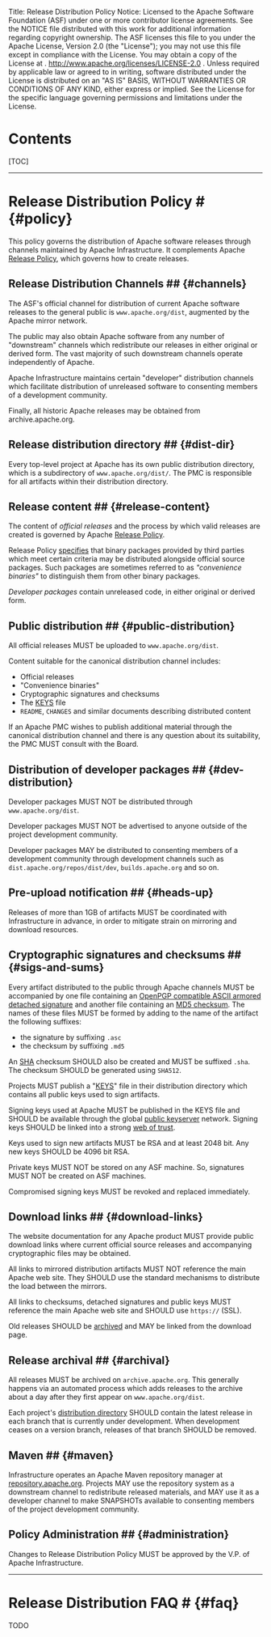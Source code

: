 Title: Release Distribution Policy
Notice:    Licensed to the Apache Software Foundation (ASF) under one
           or more contributor license agreements.  See the NOTICE file
           distributed with this work for additional information
           regarding copyright ownership.  The ASF licenses this file
           to you under the Apache License, Version 2.0 (the
           "License"); you may not use this file except in compliance
           with the License.  You may obtain a copy of the License at
           .
             http://www.apache.org/licenses/LICENSE-2.0
           .
           Unless required by applicable law or agreed to in writing,
           software distributed under the License is distributed on an
           "AS IS" BASIS, WITHOUT WARRANTIES OR CONDITIONS OF ANY
           KIND, either express or implied.  See the License for the
           specific language governing permissions and limitations
           under the License.

# Contents #

[TOC]

----------------

# Release Distribution Policy # {#policy}

This policy governs the distribution of Apache software releases
through channels maintained by Apache Infrastructure.  It complements Apache
[Release Policy](http://www.apache.org/dev/release), which governs how to
create releases.

## Release Distribution Channels ## {#channels}

The ASF's official channel for distribution of current Apache software
releases to the general public is `www.apache.org/dist`, augmented by the
Apache mirror network.

The public may also obtain Apache software from any number of "downstream"
channels which redistribute our releases in either original or derived form.
The vast majority of such downstream channels operate independently of Apache.

Apache Infrastructure maintains certain "developer" distribution channels
which facilitate distribution of unreleased software to consenting members of
a development community.

Finally, all historic Apache releases may be obtained from archive.apache.org.

## Release distribution directory ## {#dist-dir}

Every top-level project at Apache has its own public distribution directory,
which is a subdirectory of `www.apache.org/dist/`.  The PMC is responsible for
all artifacts within their distribution directory.

## Release content ## {#release-content}

The content of _official releases_ and the process by which valid
releases are created is governed by Apache [Release
Policy](http://www.apache.org/dev/release).

Release Policy [specifies](http://www.apache.org/dev/release#what) that binary
packages provided by third parties which meet certain criteria may be
distributed alongside official source packages.  Such packages are sometimes
referred to as _"convenience binaries"_ to distinguish them from other binary
packages.

_Developer packages_ contain unreleased code, in either original or derived
form.

## Public distribution ## {#public-distribution}

All official releases MUST be uploaded to `www.apache.org/dist`.

Content suitable for the canonical distribution channel includes:

*   Official releases
*   "Convenience binaries"
*   Cryptographic signatures and checksums
*   The [KEYS](#sigs-and-sums) file
*   `README`, `CHANGES` and similar documents describing distributed
    content

If an Apache PMC wishes to publish additional material through the canonical
distribution channel and there is any question about its suitability, the PMC
MUST consult with the Board.

## Distribution of developer packages ## {#dev-distribution}

Developer packages MUST NOT be distributed through `www.apache.org/dist`.

Developer packages MUST NOT be advertised to anyone outside of the project
development community.

Developer packages MAY be distributed to consenting members of a development
community through development channels such as
`dist.apache.org/repos/dist/dev`, `builds.apache.org` and so on.

## Pre-upload notification ## {#heads-up}

Releases of more than 1GB of artifacts MUST be coordinated with Infrastructure
in advance, in order to mitigate strain on mirroring and download resources.

## Cryptographic signatures and checksums ## {#sigs-and-sums}

Every artifact distributed to the public through Apache channels MUST be
accompanied by one file containing an [OpenPGP compatible ASCII armored
detached signature](release-signing#openpgp-ascii-detach-sig) and another file
containing an [MD5 checksum](release-signing#md5). The names of these files
MUST be formed by adding to the name of the artifact the following suffixes:

- the signature by suffixing `.asc` 
- the checksum by suffixing `.md5` 

An [SHA](release-signing#sha-checksum) checksum SHOULD also be created and
MUST be suffixed `.sha`.  The checksum SHOULD be generated using `SHA512`.

Projects MUST publish a "[KEYS](#release-signing#keys-policy)" file in their
distribution directory which contains all public keys used to sign artifacts.

Signing keys used at Apache MUST be published in the KEYS file and SHOULD be
available through the global [public keyserver](release-signing#keyserver)
network.  Signing keys SHOULD be linked into a strong [web of
trust](release-signing#web-of-trust).

Keys used to sign new artifacts MUST be RSA and at least 2048 bit.  Any new
keys SHOULD be 4096 bit RSA.

Private keys MUST NOT be stored on any ASF machine. So, signatures
MUST NOT be created on ASF machines.

Compromised signing keys MUST be revoked and replaced immediately.

## Download links ## {#download-links}

The website documentation for any Apache product MUST provide public download
links where current official source releases and accompanying cryptographic
files may be obtained.

All links to mirrored distribution artifacts MUST NOT reference the main
Apache web site. They SHOULD use the standard mechanisms to distribute the
load between the mirrors.

All links to checksums, detached signatures and public keys MUST
reference the main Apache web site and SHOULD use `https://` (SSL).

Old releases SHOULD be [archived](#archival) and MAY be linked from the
download page.

## Release archival ## {#archival}

All releases MUST be archived on `archive.apache.org`.  This generally happens
via an automated process which adds releases to the archive about a day after
they first appear on `www.apache.org/dist`.

Each project's [distribution directory](#dist-dir) SHOULD contain the latest
release in each branch that is currently under development.  When development
ceases on a version branch, releases of that branch SHOULD be removed.

## Maven ## {#maven}

Infrastructure operates an Apache Maven repository manager at
[repository.apache.org](https://repository.apache.org/).  Projects MAY
use the repository system as a downstream channel to redistribute released
materials, and MAY use it as a developer channel to make SNAPSHOTs available
to consenting members of the project development community.

## Policy Administration ## {#administration}

Changes to Release Distribution Policy MUST be approved by the V.P. of Apache
Infrastructure.

----------------

# Release Distribution FAQ # {#faq}

TODO
